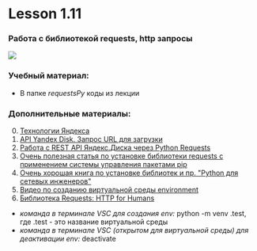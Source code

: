 # Lesson 1.11
### Работа с библиотекой requests, http запросы
![](https://cdn.discordapp.com/attachments/1007250454943641733/1028927310780432424/file.jpg)

### Учебный материал:
- В папке *requestsPy* коды из лекции

### Дополнительные материалы:
0. [Технологии Яндекса](https://yandex.ru/dev/)
1. [API Yandex Disk. Запрос URL для загрузки](https://yandex.ru/dev/disk/api/reference/upload.html)
2. [Работа с REST API Яндекс.Диска через Python Requests](https://ramziv.com/article/8)
3. [Очень полезная статья по установке библиотеки requests с применением системы управления пакетами pip](https://pythonist.ru/ispolzovanie-biblioteki-requests-v-python/)
4. [Очень хорошая книга по установке библиотек и пр. "Python для сетевых инженеров"](https://pyneng.readthedocs.io/ru/latest/book/01_intro/pip.html)
5. [Видео по созданию виртуальной среды environment](https://www.youtube.com/watch?v=cmgAseh1Mcc&t=220s)
6. [Библиотека Requests: HTTP for Humans](https://python.ru/post/97/)
- *команда в терминале VSC для создания env:* python -m venv .test, где .test - это название виртуальной среды
- *команда в терминале VSC (открытом для виртуальной среды) для деактивации env:* deactivate
